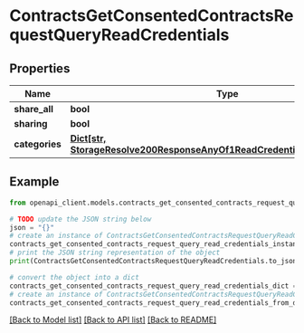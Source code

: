 # ContractsGetConsentedContractsRequestQueryReadCredentials


## Properties

Name | Type | Description | Notes
------------ | ------------- | ------------- | -------------
**share_all** | **bool** |  | [optional] 
**sharing** | **bool** |  | [optional] 
**categories** | [**Dict[str, StorageResolve200ResponseAnyOf1ReadCredentialsCategoriesValue]**](StorageResolve200ResponseAnyOf1ReadCredentialsCategoriesValue.md) |  | [optional] 

## Example

```python
from openapi_client.models.contracts_get_consented_contracts_request_query_read_credentials import ContractsGetConsentedContractsRequestQueryReadCredentials

# TODO update the JSON string below
json = "{}"
# create an instance of ContractsGetConsentedContractsRequestQueryReadCredentials from a JSON string
contracts_get_consented_contracts_request_query_read_credentials_instance = ContractsGetConsentedContractsRequestQueryReadCredentials.from_json(json)
# print the JSON string representation of the object
print(ContractsGetConsentedContractsRequestQueryReadCredentials.to_json())

# convert the object into a dict
contracts_get_consented_contracts_request_query_read_credentials_dict = contracts_get_consented_contracts_request_query_read_credentials_instance.to_dict()
# create an instance of ContractsGetConsentedContractsRequestQueryReadCredentials from a dict
contracts_get_consented_contracts_request_query_read_credentials_from_dict = ContractsGetConsentedContractsRequestQueryReadCredentials.from_dict(contracts_get_consented_contracts_request_query_read_credentials_dict)
```
[[Back to Model list]](../README.md#documentation-for-models) [[Back to API list]](../README.md#documentation-for-api-endpoints) [[Back to README]](../README.md)


